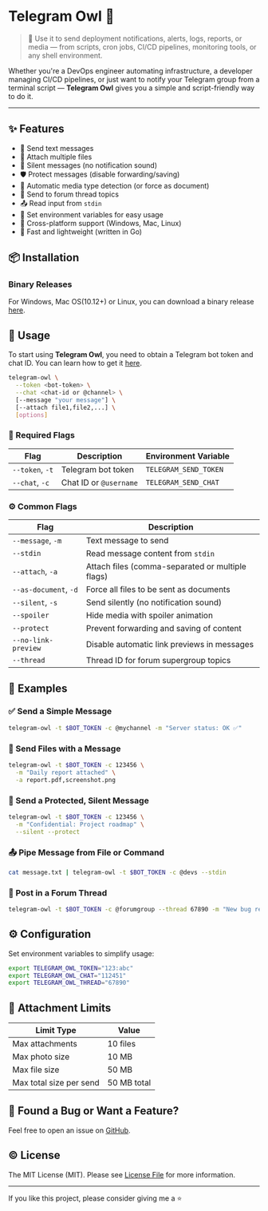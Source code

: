 # Telegram Owl 🦉

> 📣 Use it to send deployment notifications, alerts, logs, reports, or media — from scripts, cron jobs, CI/CD pipelines, monitoring tools, or any shell environment.

Whether you're a DevOps engineer automating infrastructure, a developer managing CI/CD pipelines, or just want to notify your Telegram group from a terminal script — **Telegram Owl** gives you a simple and script-friendly way to do it.

---

## ✨ Features

- 📨 Send text messages
- 📎 Attach multiple files
- 🔕 Silent messages (no notification sound)
- 🛡️ Protect messages (disable forwarding/saving)
- 📸 Automatic media type detection (or force as document)
- 🧵 Send to forum thread topics
- 📤 Read input from `stdin`
- 📌 Set environment variables for easy usage
- 🐧 Cross-platform support (Windows, Mac, Linux)
- 🚀 Fast and lightweight (written in Go)

## 📦 Installation

### Binary Releases
For Windows, Mac OS(10.12+) or Linux, you can download a binary release [here](https://github.com/beeyev/telegram-owl/releases/latest).

## 🚀 Usage

To start using **Telegram Owl**, you need to obtain a Telegram bot token and chat ID.
You can learn how to get it [here](/docs/HowToTelegramBot.md).

```bash
telegram-owl \
  --token <bot-token> \
  --chat <chat-id or @channel> \
  [--message "your message"] \
  [--attach file1,file2,...] \
  [options]
```

### 🔐 Required Flags

| Flag            | Description                     | Environment Variable        |
|----------------|---------------------------------|-----------------------------|
| `--token`, `-t`  | Telegram bot token             | `TELEGRAM_SEND_TOKEN`       |
| `--chat`, `-c`   | Chat ID or `@username`        | `TELEGRAM_SEND_CHAT`        |

### ⚙️ Common Flags

| Flag                  | Description                                       |
|-----------------------|---------------------------------------------------|
| `--message`, `-m`      | Text message to send                              |
| `--stdin`              | Read message content from `stdin`                |
| `--attach`, `-a`       | Attach files (comma-separated or multiple flags) |
| `--as-document`, `-d`  | Force all files to be sent as documents          |
| `--silent`, `-s`       | Send silently (no notification sound)            |
| `--spoiler`            | Hide media with spoiler animation                |
| `--protect`            | Prevent forwarding and saving of content         |
| `--no-link-preview`    | Disable automatic link previews in messages      |
| `--thread`             | Thread ID for forum supergroup topics            |

## 📌 Examples

### ✅ Send a Simple Message

```bash
telegram-owl -t $BOT_TOKEN -c @mychannel -m "Server status: OK ✅"
```

### 📎 Send Files with a Message

```bash
telegram-owl -t $BOT_TOKEN -c 123456 \
  -m "Daily report attached" \
  -a report.pdf,screenshot.png
```

### 🔕 Send a Protected, Silent Message

```bash
telegram-owl -t $BOT_TOKEN -c 123456 \
  -m "Confidential: Project roadmap" \
  --silent --protect
```

### 📤 Pipe Message from File or Command

```bash
cat message.txt | telegram-owl -t $BOT_TOKEN -c @devs --stdin
```

### 🧵 Post in a Forum Thread

```bash
telegram-owl -t $BOT_TOKEN -c @forumgroup --thread 67890 -m "New bug report 🐞"
```

## ⚙️ Configuration

Set environment variables to simplify usage:

```bash
export TELEGRAM_OWL_TOKEN="123:abc"
export TELEGRAM_OWL_CHAT="112451"
export TELEGRAM_OWL_THREAD="67890"
```

## 📏 Attachment Limits

| Limit Type              | Value         |
|-------------------------|---------------|
| Max attachments         | 10 files      |
| Max photo size          | 10 MB         |
| Max file size           | 50 MB         |
| Max total size per send | 50 MB total   |

## 🐞 Found a Bug or Want a Feature?

Feel free to open an issue on [GitHub](https://github.com/beeyev/telegram-owl/issues).

## © License

The MIT License (MIT). Please see [License File](https://github.com/beeyev/telegram-owl/blob/master/LICENSE) for more information.

---

If you like this project, please consider giving me a ⭐
